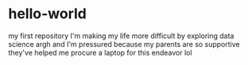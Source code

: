 # hello-world
my first repository
I'm making my life more difficult by exploring data science
argh
and I'm pressured because my parents are so supportive
they've helped me procure a laptop for this endeavor
lol

